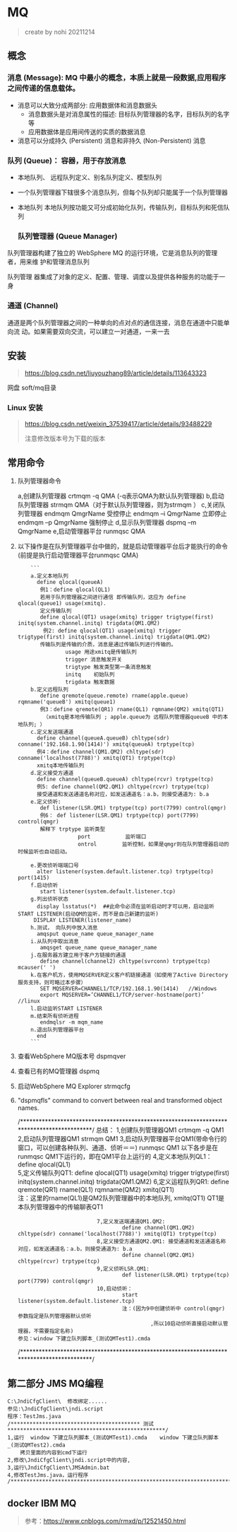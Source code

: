 # MQ

>  create by nohi 20211214

## 概念

### 消息 (Message): MQ 中最小的概念，本质上就是一段数据,应用程序之间传递的信息载体。

* 消息可以大致分成两部分: 应用数据体和消息数据头
  * 消息数据头是对消息属性的描述: 目标队列管理器的名字，目标队列的名字等
  * 应用数据体是应用间传送的实质的数据消息
* 消息可以分成持久 (Persistent) 消息和非持久 (Non-Persistent) 消息

### 队列 (Queue)： 容器，用于存放消息

* 本地队列、 远程队列定义、别名队列定义、模型队列
* 一个队列管理器下辖很多个消息队列，但每个队列却只能属于一个队列管理器



* 本地队列
  本地队列按功能又可分成初始化队列，传输队列，目标队列和死信队列

	### 队列管理器 (Queue Manager)

队列管理器构建了独立的 WebSphere MQ 的运行环境，它是消息队列的管理者，用来维 护和管理消息队列

队列管理 器集成了对象的定义、配置、管理、调度以及提供各种服务的功能于一身

### 通道 (Channel)

通道是两个队列管理器之间的一种单向的点对点的通信连接，消息在通道中只能单向流 动。如果需要双向交流，可以建立一对通道，一来一去



## 安装

> https://blog.csdn.net/liuyouzhang89/article/details/113643323

网盘 soft/mq目录

### Linux 安装

> https://blog.csdn.net/weixin_37539417/article/details/93488229
>
> 注意修改版本号为下载的版本





## 常用命令

1. 队列管理器命令 

	a,创建队列管理器
	   crtmqm -q QMA (-q表示QMA为默认队列管理器)
	b,启动队列管理器
	   strmqm QMA（对于默认队列管理器，则为strmqm ）
	c,关闭队列管理器
		endmqm QmgrName 受控停止
	  endmqm –i QmgrName 立即停止
	  endmqm –p QmgrName 强制停止
	d,显示队列管理器
	  dspmq –m QmgrName
	e,启动管理器平台
	  runmqsc QMA

  2. 以下操作是在队列管理器平台中做的，就是启动管理器平台后才能执行的命令
		     (前提是执行启动管理器平台runmqsc QMA)
		     
		     ```
		     a.定义本地队列
		       define qlocal(queueA)
		     	例1：define qlocal(QL1)
		     	若用于队列管理器之间进行通信 即传输队列，这应为 define qlocal(queue1) usage(xmitq).
		     	定义传输队列
		     	define qlocal(QT1) usage(xmitq) trigger trigtype(first) initq(system.channel.initq) trigdata(QM1.QM2)
		     	 例2: define qlocal(QT1) usage(xmitq) trigger trigtype(first) initq(system.channel.initq) trigdata(QM1.QM2)
		     	传输队列是传输的介质，消息是通过传输队列进行传输的。
		     			usage 用途xmitq是传输队列
		     			trigger 消息触发开关
		     			trigtype 触发类型第一条消息触发
		     			initq    初始队列
		     			trigdata 触发数据 
		     b.定义远程队列
		     	define qremote(queue.remote) rname(apple.queue) rqmname('queueB') xmitq(queue1)
		     	例3：define qremote(QR1) rname(QL1) rqmname(QM2) xmitq(QT1)
		     	 （xmitq是本地传输队列 ; apple.queue为 远程队列管理器queueB 中的本地队列; ）
		     c.定义发送端通道
		       define channel(queueA.queueB) chltype(sdr) conname('192.168.1.90(1414)') xmitq(queueA) trptype(tcp)
		       例4：define channel(QM1.QM2) chltype(sdr) conname('localhost(7788)') xmitq(QT1) trptype(tcp)
		       xmitq本地传输队列		        
		     d.定义接受方通道
		       define channel(queueB.queueA) chltype(rcvr) trptype(tcp)
		       例5: define channel(QM2.QM1) chltype(rcvr) trptype(tcp)
		       接受通道和发送通道名称对应，如发送通道名：a.b，则接受通道为: b.a
		     e.定义侦听:
		     	def listener(LSR.QM1) trptype(tcp) port(7799) control(qmgr)
		     	例6： def listener(LSR.QM1) trptype(tcp) port(7799) control(qmgr)
		     	解释下 trptype 监听类型
		     				port           监听端口
		     				ontrol        监听控制，如果是qmgr则在队列管理器启动的时候监听也自动启动。
		       
		     e.更改侦听端端口号
		       alter listener(system.default.listener.tcp) trptype(tcp) port(1415)
		     f.启动侦听
		     	start listener(system.default.listener.tcp)
		     g.列出侦听状态
		       display lsstatus(*)  ##此命令必须在监听启动时才可以用，启动监听START LISTENER(启动QM的监听，而不是自己新建的监听)
		      DISPLAY LISTENER(listener_name)		       
		     h.测试， 向队列中放入消息
		       amqsput queue_name queue_manager_name
		     i.从队列中取出消息
		     	amqsget queue_name queue_manager_name		      
		     j.在服务器方建立用于客户方链接的通道
		     	define channel(channel2) chltype(svrconn) trptype(tcp) mcauser(' ')	      
		     k.在客户机方，使用MQSERVER定义客户机链接通道（如使用了Active Directory 服务支持，则可略过本步骤）
		     	SET MQSERVER=CHANNEL1/TCP/192.168.1.90(1414)   //Windows
		     	export MQSERVER=’CHANNEL1/TCP/server-hostname(port)’  //linux			  			     
		     l.启动监听START LISTENER
		     m.结束所有侦听进程
		     	endmqlsr -m mqm_name
		     n.退出队列管理器平台
		       end
		     ```
		     
  2. 查看WebSphere MQ版本号
		     dspmqver

4. 查看已有的MQ管理器
   dspmq
5. 启动WebSphere MQ Explorer
   strmqcfg
6. "dspmqfls" command to convert between real and transformed object names.	






	/*******************************************************************************************/
	总结：
		1,创建队列管理器QM1
	    crtmqm -q QM1
	  2,启动队列管理器QM1
	    strmqm QM1
		3,启动队列管理器平台QM1(带命令行的窗口，可以创建各种队列、通道、侦听＝＝)
			runmqsc QM1
								 以下各步是在 runmqsc QM1下运行的，即在QM1平台上运行的
							 4,定义本地队列QL1：
										define qlocal(QL1) 									
							 5,定义传输队列QT1:
										define qlocal(QT1) usage(xmitq) trigger trigtype(first) initq(system.channel.initq) trigdata(QM1.QM2)
								6,定义运程队列QR1:
										define qremote(QR1) rname(QL1) rqmname(QM2) xmitq(QT1)			
										注：这里的rname(QL1)是QM2队列管理器中的本地队列, 
												xmitq(QT1) QT1是本队列管理器中的传输聊表QT1
												
								7,定义发送端通道QM1.QM2:
										define channel(QM1.QM2) chltype(sdr) conname('localhost(7788)') xmitq(QT1) trptype(tcp)
								8,定义接受方通道QM2.QM1: 接受通道和发送通道名称对应，如发送通道名：a.b，则接受通道为: b.a
										define channel(QM2.QM1) chltype(rcvr) trptype(tcp)
								9,定义侦听LSR.QM1:
										def listener(LSR.QM1) trptype(tcp) port(7799) control(qmgr)
								10,启动侦听：
										start listener(system.default.listener.tcp)
										注：(因为9中创建侦听中 control(qmgr) 参数指定是队列管理器默认侦听
												 ,所以10启动侦听直接启动默认管理器，不需要指定名称)
	   参见：window 下建立队列脚本_(测试QMTest1).cmda	
	/*******************************************************************************************/



第二部分 JMS MQ编程
------------------------------------------------------------------------------------------------------
	C:\JndiCfgClient\  修改绑定......
	参见:\JndiCfgClient\jndi.script	
	程序：TestJms.java
	/***************************************** 测试  **************************************************/
	1,运行  window 下建立队列脚本_(测试QMTest1).cmda	 window 下建立队列脚本_(测试QMTest2).cmda 
		拷贝里面的内容到cmd下运行
	2,修改\JndiCfgClient\jndi.script中的内容,
	3,运行\JndiCfgClient\JMSAdmin.bat
	4,修改TestJms.java，运行程序
	/*******************************************************************************************/



## docker IBM MQ

>  参考：https://www.cnblogs.com/rmxd/p/12521450.html



